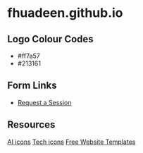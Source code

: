 # fhuadeen.github.io

## Logo Colour Codes
- #ff7a57
- #213161

## Form Links
- [Request a Session](https://forms.gle/oaksAAveAgn7ao2N6)

## Resources
[AI icons](https://lobehub.com/icons)
[Tech icons](https://techicons.dev/icons)
[Free Website Templates](https://templatemo.com/page/2)
